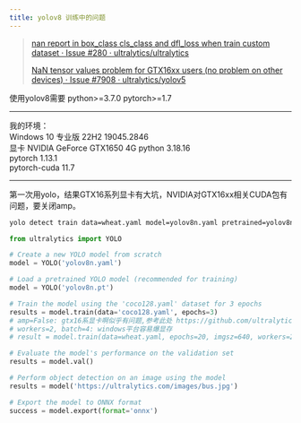 ```yaml
---
title: yolov8 训练中的问题
---
```


> [nan report in box_class cls_class and dfl_loss when train custom dataset · Issue #280 · ultralytics/ultralytics](https://github.com/ultralytics/ultralytics/issues/280)
>
> [NaN tensor values problem for GTX16xx users (no problem on other devices) · Issue #7908 · ultralytics/yolov5](https://github.com/ultralytics/yolov5/issues/7908)

使用yolov8需要 python>=3.7.0 pytorch>=1.7

<hr>

我的环境：  
Windows 10 专业版 22H2 19045.2846  
显卡 NVIDIA GeForce GTX1650 4G
python 3.18.16  
pytorch                   1.13.1  
pytorch-cuda              11.7  

<hr>

第一次用yolo，结果GTX16系列显卡有大坑，NVIDIA对GTX16xx相关CUDA包有问题，要关闭amp。

```bash
yolo detect train data=wheat.yaml model=yolov8n.yaml pretrained=yolov8n.pt epochs=20 imgsz=640 workers=2 amp=False batch=4
```

```python
from ultralytics import YOLO

# Create a new YOLO model from scratch
model = YOLO('yolov8n.yaml')

# Load a pretrained YOLO model (recommended for training)
model = YOLO('yolov8n.pt')

# Train the model using the 'coco128.yaml' dataset for 3 epochs
results = model.train(data='coco128.yaml', epochs=3)
# amp=False: gtx16系显卡啊似乎有问题,参考此处 https://github.com/ultralytics/ultralytics/issues/280
# workers=2, batch=4: windows平台容易爆显存
# result = model.train(data=wheat.yaml, epochs=20, imgsz=640, workers=2, amp=False, batch=4)

# Evaluate the model's performance on the validation set
results = model.val()

# Perform object detection on an image using the model
results = model('https://ultralytics.com/images/bus.jpg')

# Export the model to ONNX format
success = model.export(format='onnx')

```